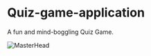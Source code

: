 # Quiz-game-application
A fun and mind-boggling Quiz Game.

![MasterHead](https://www.figma.com/community/resource/c2335052-72c0-4315-b957-9c576f8fa752/thumbnail.jpg)

